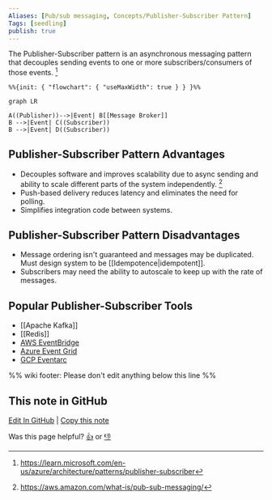 ```yaml
---
Aliases: [Pub/sub messaging, Concepts/Publisher-Subscriber Pattern]
Tags: [seedling]
publish: true
---
```


The Publisher-Subscriber pattern is an asynchronous messaging pattern that decouples sending events to one or more subscribers/consumers of those events. [^1]

```mermaid
%%{init: { "flowchart": { "useMaxWidth": true } } }%%

graph LR

A((Publisher))-->|Event| B[[Message Broker]]
B -->|Event| C((Subscriber))
B -->|Event| D((Subscriber))
```

## Publisher-Subscriber Pattern Advantages

- Decouples software and improves scalability due to async sending and ability to scale different parts of the system independently. [^2]
- Push-based delivery reduces latency and eliminates the need for polling.
- Simplifies integration code between systems.

## Publisher-Subscriber Pattern Disadvantages

- Message ordering isn't guaranteed and messages may be duplicated. Must design system to be [[Idempotence|idempotent]].
- Subscribers may need the ability to autoscale to keep up with the rate of messages.

## Popular Publisher-Subscriber Tools

- [[Apache Kafka]]
- [[Redis]]
- [AWS EventBridge](https://aws.amazon.com/eventbridge/)
- [Azure Event Grid](https://azure.microsoft.com/en-us/products/event-grid/)
- [GCP Eventarc](https://cloud.google.com/eventarc/)

[^1]: https://learn.microsoft.com/en-us/azure/architecture/patterns/publisher-subscriber
[^2]: https://aws.amazon.com/what-is/pub-sub-messaging/

%% wiki footer: Please don't edit anything below this line %%

## This note in GitHub

<span class="git-footer">[Edit In GitHub](https://github.dev/data-engineering-community/data-engineering-wiki/blob/main/Concepts/Software%20Engineering/Publisher-Subscriber%20Pattern.md "git-hub-edit-note") | [Copy this note](https://raw.githubusercontent.com/data-engineering-community/data-engineering-wiki/main/Concepts/Software%20Engineering/Publisher-Subscriber%20Pattern.md "git-hub-copy-note")</span>

<span class="git-footer">Was this page helpful?
[👍](https://tally.so/r/mOaxjk?rating=Yes&url=https://dataengineering.wiki/Concepts/Software%20Engineering/Publisher-Subscriber%20Pattern) or [👎](https://tally.so/r/mOaxjk?rating=No&url=https://dataengineering.wiki/Concepts/Software%20Engineering/Publisher-Subscriber%20Pattern)</span>
